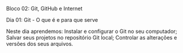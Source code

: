 Bloco 02: Git, GitHub e Internet 

Dia 01: Git - O que é e para que serve 

Neste dia aprendemos: 
Instalar e configurar o Git no seu computador; 
Salvar seus projetos no repositório Git local; 
Controlar as alterações e versões dos seus arquivos. 